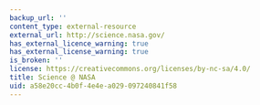 ```yaml
---
backup_url: ''
content_type: external-resource
external_url: http://science.nasa.gov/
has_external_licence_warning: true
has_external_license_warning: true
is_broken: ''
license: https://creativecommons.org/licenses/by-nc-sa/4.0/
title: Science @ NASA
uid: a58e20cc-4b0f-4e4e-a029-097240841f58
---
```

